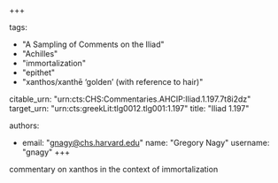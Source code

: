 +++

tags:
- "A Sampling of Comments on the Iliad"
- "Achilles"
- "immortalization"
- "epithet"
- "xanthos/xanthē ‘golden’ (with reference to hair)"

citable_urn: "urn:cts:CHS:Commentaries.AHCIP:Iliad.1.197.7t8i2dz"
target_urn: "urn:cts:greekLit:tlg0012.tlg001:1.197"
title: "Iliad 1.197"

authors:
- email: "gnagy@chs.harvard.edu"
  name: "Gregory Nagy"
  username: "gnagy"
+++

<p>commentary on xanthos in the context of immortalization</p>
